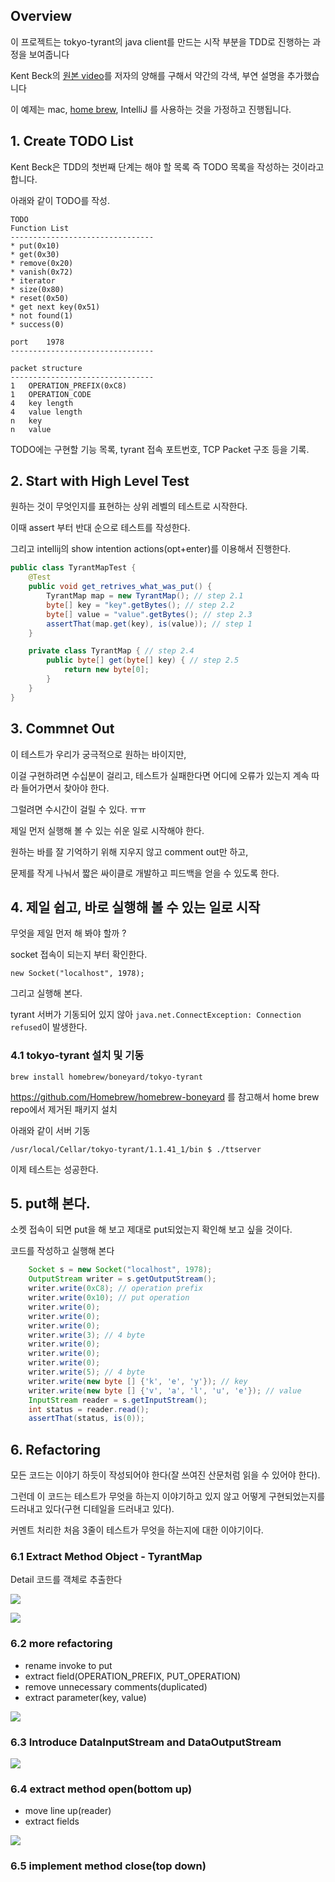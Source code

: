 ## Overview

이 프로젝트는 tokyo-tyrant의 java client를 만드는 시작 부분을 TDD로 진행하는 과정을 보여줍니다

Kent Beck의 [원본 video](http://pragprog.com/screencasts/v-kbtdd/test-driven-development)를 저자의 양해를 구해서 약간의 각색, 부연 설명을 추가했습니다

이 예제는 mac, [home brew](https://github.com/Homebrew/brew), IntelliJ 를 사용하는 것을 가정하고 진행됩니다.

## 1. Create TODO List

Kent Beck은 TDD의 첫번째 단계는 해야 할 목록 즉 TODO 목록을 작성하는 것이라고 합니다.

아래와 같이 TODO를 작성.

```language
TODO
Function List
--------------------------------
* put(0x10)
* get(0x30)
* remove(0x20)
* vanish(0x72)
* iterator
* size(0x80)
* reset(0x50)
* get next key(0x51)
* not found(1)
* success(0)

port    1978
--------------------------------

packet structure
--------------------------------
1   OPERATION_PREFIX(0xC8)
1   OPERATION_CODE
4   key length
4   value length
n   key
n   value
```

TODO에는 구현할 기능 목록, tyrant 접속 포트번호, TCP Packet 구조 등을 기록.

## 2. Start with High Level Test

원하는 것이 무엇인지를 표현하는 상위 레벨의 테스트로 시작한다.

이때 assert 부터 반대 순으로 테스트를 작성한다.

그리고 intellij의 show intention actions(opt+enter)를 이용해서 진행한다.

```java
public class TyrantMapTest {
	@Test
	public void get_retrives_what_was_put() {
		TyrantMap map = new TyrantMap(); // step 2.1
		byte[] key = "key".getBytes(); // step 2.2
		byte[] value = "value".getBytes(); // step 2.3
		assertThat(map.get(key), is(value)); // step 1
	}

	private class TyrantMap { // step 2.4
		public byte[] get(byte[] key) { // step 2.5
			return new byte[0];
		}
	}
}
```

## 3. Commnet Out

이 테스트가 우리가 궁극적으로 원하는 바이지만,

이걸 구현하려면 수십분이 걸리고, 테스트가 실패한다면 어디에 오류가 있는지 계속 따라 들어가면서 찾아야 한다.

그럴려면 수시간이 걸릴 수 있다. ㅠㅠ

제일 먼저 실행해 볼 수 있는 쉬운 일로 시작해야 한다.

원하는 바를 잘 기억하기 위해 지우지 않고 comment out만 하고,

문제를 작게 나눠서 짧은 싸이클로 개발하고 피드백을 얻을 수 있도록 한다.

## 4. 제일 쉽고, 바로 실행해 볼 수 있는 일로 시작

무엇을 제일 먼저 해 봐야 할까 ?

socket 접속이 되는지 부터 확인한다.

`new Socket("localhost", 1978);`

그리고 실행해 본다.

tyrant 서버가 기동되어 있지 않아 `java.net.ConnectException: Connection refused`이 발생한다.

### 4.1 tokyo-tyrant 설치 및 기동

`brew install homebrew/boneyard/tokyo-tyrant`

https://github.com/Homebrew/homebrew-boneyard 를 참고해서 home brew repo에서 제거된 패키지 설치 

아래와 같이 서버 기동

`/usr/local/Cellar/tokyo-tyrant/1.1.41_1/bin $ ./ttserver`

이제 테스트는 성공한다.

## 5. put해 본다.

소켓 접속이 되면 put을 해 보고 제대로 put되었는지 확인해 보고 싶을 것이다.

코드를 작성하고 실행해 본다

```java
	Socket s = new Socket("localhost", 1978);
	OutputStream writer = s.getOutputStream();
	writer.write(0xC8); // operation prefix
	writer.write(0x10); // put operation
	writer.write(0);
	writer.write(0);
	writer.write(0);
	writer.write(3); // 4 byte
	writer.write(0);
	writer.write(0);
	writer.write(0);
	writer.write(5); // 4 byte
	writer.write(new byte [] {'k', 'e', 'y'}); // key
	writer.write(new byte [] {'v', 'a', 'l', 'u', 'e'}); // value
	InputStream reader = s.getInputStream();
	int status = reader.read();
	assertThat(status, is(0));
```
## 6. Refactoring

모든 코드는 이야기 하듯이 작성되어야 한다(잘 쓰여진 산문처럼 읽을 수 있어야 한다).

그런데 이 코드는 테스트가 무엇을 하는지 이야기하고 있지 않고 어떻게 구현되었는지를 드러내고 있다(구현 디테일을 드러내고 있다).

커멘트 처리한 처음 3줄이 테스트가 무엇을 하는지에 대한 이야기이다.

### 6.1 Extract Method Object - TyrantMap

Detail 코드를 객체로 추출한다

![](img/extract-method-object.png)

![](img/after-extract-method-object.png)

### 6.2 more refactoring

- rename invoke to put
- extract field(OPERATION_PREFIX, PUT_OPERATION)
- remove unnecessary comments(duplicated)
- extract parameter(key, value)

![](img/rename-extract-fields-parameters.png)

### 6.3 Introduce DataInputStream and DataOutputStream

![](img/introduce-datainputstream.png)

### 6.4 extract method open(bottom up)
    
- move line up(reader)
- extract fields

![](img/extract-method-open.png)

### 6.5 implement method close(top down)
